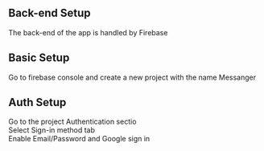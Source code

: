 ## Back-end Setup

The back-end of the app is handled by Firebase

## Basic Setup

Go to firebase console and create a new project with the name Messanger 

## Auth Setup

Go to the project Authentication sectio\
Select Sign-in method tab\
Enable Email/Password and Google sign in


